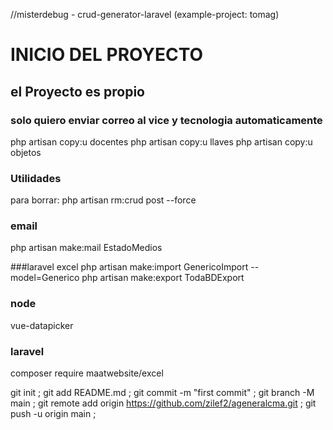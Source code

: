 //misterdebug - crud-generator-laravel
(example-project: tomag)


[//]: # (3octubre2024 ageneralcma)
# INICIO DEL PROYECTO
## el Proyecto es propio
### solo quiero enviar correo al vice y tecnologia automaticamente

php artisan copy:u docentes
php artisan copy:u llaves
php artisan copy:u objetos


### Utilidades
para borrar:  php artisan rm:crud post --force
### email
php artisan make:mail EstadoMedios


###laravel excel
php artisan make:import GenericoImport --model=Generico
php artisan make:export TodaBDExport


### node
vue-datapicker
### laravel
composer require maatwebsite/excel


git init ; git add README.md ; git commit -m "first commit" ; git branch -M main ; git remote add origin https://github.com/zilef2/ageneralcma.git ; git push -u origin main ;